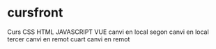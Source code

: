 # cursfront
Curs CSS HTML JAVASCRIPT VUE
canvi en local
segon canvi en local
tercer canvi en remot
cuart canvi en remot
